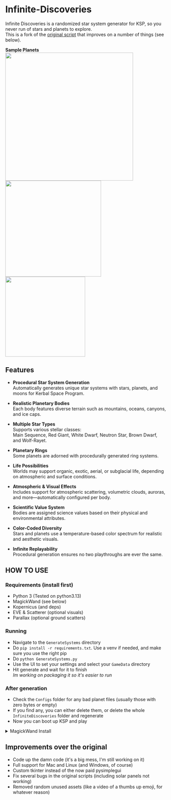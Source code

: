 # Infinite-Discoveries
Infinite Discoveries is a randomized star system generator for KSP, so you never run of stars and planets to explore.  
This is a fork of the [original script](https://github.com/Sushutt/Infinite-Discoveries) that improves on a number of things (see below).

**Sample Planets**  
<img src="https://github.com/user-attachments/assets/e36f1e61-c25a-461a-adfb-31f2aa451931" width="400"/>
<img src="https://github.com/user-attachments/assets/d8fe08a3-3cb1-4600-a1b9-eff52378356d" width="300"/>
<img src="https://github.com/user-attachments/assets/f56d6b42-bf0e-4afc-8781-46870b1cdf46" width="250"/>


## Features
- **Procedural Star System Generation**  
  Automatically generates unique star systems with stars, planets, and moons for Kerbal Space Program.

- **Realistic Planetary Bodies**  
  Each body features diverse terrain such as mountains, oceans, canyons, and ice caps.

- **Multiple Star Types**  
  Supports various stellar classes:  
  Main Sequence, Red Giant, White Dwarf, Neutron Star, Brown Dwarf, and Wolf-Rayet.

- **Planetary Rings**  
  Some planets are adorned with procedurally generated ring systems.

- **Life Possibilities**  
  Worlds may support organic, exotic, aerial, or subglacial life, depending on atmospheric and surface conditions.

- **Atmospheric & Visual Effects**  
  Includes support for atmospheric scattering, volumetric clouds, auroras, and more—automatically configured per body.

- **Scientific Value System**  
  Bodies are assigned science values based on their physical and environmental attributes.

- **Color-Coded Diversity**  
  Stars and planets use a temperature-based color spectrum for realistic and aesthetic visuals.

- **Infinite Replayability**  
  Procedural generation ensures no two playthroughs are ever the same.

## HOW TO USE
### Requirements (install first)
- Python 3 (Tested on python3.13)
- MagickWand (see below)
- Kopernicus (and deps)
- EVE & Scatterer (optional visuals)
- Parallax (optional ground scatters)
### Running
- Navigate to the `GenerateSystems` directory
- Do `pip install -r requirements.txt`. Use a venv if needed, and make sure you use the right pip
- Do `python GenerateSystems.py`
- Use the UI to set your settings and select your `GameData` directory
- Hit generate and wait for it to finish  
*Im working on packaging it so it's easier to run*
### After generation
- Check the `Configs` folder for any bad planet files (usually those with zero bytes or empty)
- If you find any, you can either delete them, or delete the whole `InfiniteDiscoveries` folder and regenerate
- Now you can boot up KSP and play

<details><summary>MagickWand Install</summary>
`libmagickwand-dev` for APT on Debian/Ubuntu,
`imagemagick` for MacPorts/Homebrew on Mac,
`ImageMagick-devel` for Yum on CentOS
</details>

## Improvements over the original
- Code up the damn code (it's a big mess, I'm still working on it)
- Full support for Mac and Linux (and Windows, of course)
- Custom tkinter instead of the now paid pysimplegui
- Fix several bugs in the original scripts (including solar panels not working)
- Removed random unused assets (like a video of a thumbs up emoji, for whatever reason)
